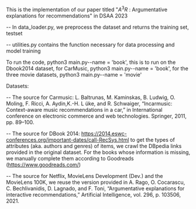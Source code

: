 
This is the implementation of our paper titled "$A^3R$ : Argumentative explanations for recommendations"  in DSAA 2023

-- In data_loader.py, we preprocess the dataset and returns the training set, testset

-- utilities.py contains the function necessary for data processing and model training


To run the code, python3 main.py--name = 'book', this is to run on the Dbook2014 dataset, for CarMusic, python3 main.py--name = 'book', for the three movie datasets, python3 main.py--name = 'movie'


Datasets:

-- The source for Carmusic: L. Baltrunas, M. Kaminskas, B. Ludwig, O. Moling, F. Ricci, A. Aydin,K.-H. L ̈uke, and R. Schwaiger, “Incarmusic: Context-aware music recommendations in a car,” in International conference on electronic commerce and web technologies. Springer, 2011, pp. 89–100.

-- The source for DBook 2014: https://2014.eswc-conferences.org/important-dates/call-RecSys.html to get the types of attributes (aka. authors and genres) of items, we crawl the DBpedia links provided in the original dataset. For the books whose information is missing, we manually complete them according to Goodreads (https://www.goodreads.com/)

-- The source for Netflix, MovieLens Development (Dev.) and the MovieLens 100K, we reuse the version provided in A. Rago, O. Cocarascu, C. Bechlivanidis, D. Lagnado, and F. Toni, “Argumentative explanations for interactive recommendations,” Artificial Intelligence, vol. 296, p. 103506, 2021.

